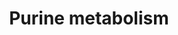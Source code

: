 ---
annotations:
- id: PW:0000031
  parent: classic metabolic pathway
  type: Pathway Ontology
  value: purine metabolic pathway
- id: PW:0000867
  parent: classic metabolic pathway
  type: Pathway Ontology
  value: de novo purine biosynthetic pathway
- id: PW:0000865
  parent: classic metabolic pathway
  type: Pathway Ontology
  value: purine biosynthetic pathway
authors:
- Qiuying
- MaintBot
- Egonw
- Jmelius
- DeSl
- Maxvanson
- Fehrhart
description: Purine nucleotides can be synthesised de novo, or can be reclaimed from
  existing nucleosides in the pyrimide biosynthesis pathway. The de novo pathway need
  1-carbon units from the folate pool, and several other amino acids, such as aspartate
  and glutamine.
last-edited: 2018-11-11
organisms:
- Mus musculus
redirect_from:
- /index.php/Pathway:WP2185
- /instance/WP2185
- /instance/WP2185_rr101822
revision: r101822
schema-jsonld:
- '@context': https://schema.org/
  '@id': https://wikipathways.github.io/pathways/WP2185.html
  '@type': Dataset
  creator:
    '@type': Organization
    name: WikiPathways
  description: Purine nucleotides can be synthesised de novo, or can be reclaimed
    from existing nucleosides in the pyrimide biosynthesis pathway. The de novo pathway
    need 1-carbon units from the folate pool, and several other amino acids, such
    as aspartate and glutamine.
  keywords:
  - (-)-Ureidoglycolate
  - (S)(+)-Allantoin
  - 1-(5'-Phosphoribosyl)-5-amino-4-(N-succinocarboxamide)-imidazole
  - 1-(5'-Phosphoribosyl)-5-amino-4-imidazolecarboxamide
  - 1-(5'-Phosphoribosyl)-5-formamido-4-imidazolecarboxamide
  - 1-(5-Phospho-D-ribosyl)-5-amino-4-imidazolecarboxylate
  - 1700080E11Rik
  - 2'-Deoxyinosine 5'-phosphate
  - 2-(Formamido)-N1-(5'-phosphoribosyl)acetamidine
  - 3',5'-Cyclic AMP
  - 3',5'-Cyclic GMP
  - 3'-Phosphoadenylyl sulfate
  - 5'-Phosphoribosyl-N-formylglycinamide
  - 5'-Phosphoribosylglycinamide
  - 5-Phospho-alpha-D-ribose 1-diphosphate
  - 5-Phosphoribosylamine
  - 5-amino-4-imidazolecarboxyamide
  - 5-hydroxy-2-oxo4-ureido-2,5-dihydro1H-imidazole-5-carbozylate
  - 5-hydroxyisourate
  - ADP
  - ADP-ribose
  - AMP
  - ATP
  - Ada
  - Adcy1
  - Adcy10
  - Adcy2
  - Adcy3
  - Adcy4
  - Adcy5
  - Adcy6
  - Adcy7
  - Adcy8
  - Adcy9
  - Adenine
  - Adenylyl sulfate
  - Adk
  - Adprm
  - Adsl
  - Adss
  - Adssl1
  - Ak1
  - Ak2
  - Ak3
  - Ak4
  - Ak5
  - Ak6
  - Ak7
  - Ak8
  - Ak9
  - Allantoate
  - Allc
  - Aminoimidazole ribotide
  - Ampd1
  - Ampd2
  - Ampd3
  - Aprt
  - Atic
  - Cant1
  - D-Ribose 5-phosphate
  - DNA
  - DNA-directed RNA polymerases I
  - Dck
  - Deoxyadenosine
  - Deoxyguanosine
  - Dguok
  - Enpp1
  - Enpp3
  - Entpd1
  - Entpd2
  - Entpd3
  - Entpd4
  - Entpd4b
  - Entpd5
  - Entpd6
  - Entpd8
  - Fhit
  - GDP
  - GMP
  - GTP
  - Gart
  - Gda
  - Gm10774
  - Gm13015
  - Gm15210
  - Gmpr
  - Gmpr2
  - Gmps
  - Guanine
  - Guanosine
  - Guanosine 3',5'-bis(diphosphate)
  - Guanosine 3'-diphosphate 5'-triphosphate
  - Gucy1a2
  - Gucy1a3
  - Gucy1b2
  - Gucy1b3
  - Gucy2c
  - Gucy2d
  - Gucy2e
  - Gucy2f
  - Guk1
  - Hddc3
  - Hprt
  - Hypoxanthine
  - IDP
  - IMP
  - ITP
  - Impdh1
  - Impdh2
  - Itpa
  - L-Glutamine
  - N6-(1,2-Dicarboxyethyl)-AMP
  - NH3
  - Nme1
  - Nme2
  - Nme3
  - Nme4
  - Nme5
  - Nme6
  - Nme7
  - Npr1
  - Npr2
  - Nt5c
  - Nt5c1a
  - Nt5c1b
  - Nt5c2
  - Nt5c3
  - Nt5e
  - Nt5m
  - Nudt16
  - Nudt2
  - Nudt5
  - Nudt9
  - P1,P3-Bis(5'-adenosyl) triphosphate
  - P1,P4-Bis(5'-adenosyl) tetraphosphate
  - P1,P4-Bis(5'-guanosyl) tetraphosphate
  - P1,P4-Bis(5'-xanthosyl) tetraphosphate
  - Paics
  - Papss1
  - Papss2
  - Pde10a
  - Pde11a
  - Pde1a
  - Pde1b
  - Pde1c
  - Pde2a
  - Pde3a
  - Pde3b
  - Pde4a
  - Pde4b
  - Pde4c
  - Pde4d
  - Pde5a
  - Pde6a
  - Pde6b
  - Pde6c
  - Pde6d
  - Pde6g
  - Pde6h
  - Pde7a
  - Pde7b
  - Pde8a
  - Pde8b
  - Pde9a
  - Pfas
  - Pgm1
  - Pgm2
  - Pklr
  - Pkm2
  - Pnp
  - Pnp2
  - Pnpt1
  - Pola1
  - Pola2
  - Pold1
  - Pold2
  - Pold3
  - Pold4
  - Pole
  - Pole2
  - Pole3
  - Pole4
  - Polr1a
  - Polr1b
  - Polr1c
  - Polr1d
  - Polr1e
  - Polr2a
  - Polr2b
  - Polr2c
  - Polr2d
  - Polr2e
  - Polr2f
  - Polr2g
  - Polr2h
  - Polr2i
  - Polr2j
  - Polr2l
  - Polr3a
  - Polr3b
  - Polr3c
  - Polr3d
  - Polr3e
  - Polr3f
  - Polr3g
  - Polr3gl
  - Polr3h
  - Polr3k
  - Ppat
  - Prim1
  - Prim2
  - Prps1
  - Prps1l1
  - Prps1l3
  - Prps2
  - Prune
  - RNA
  - Rrm1
  - Rrm2
  - Rrm2b
  - Sulfate
  - Tseg8
  - Uox
  - Urad
  - Urah
  - Urate
  - Urea
  - XTP
  - Xanthine
  - Xanthosine
  - Xanthosine 5'-phosphate
  - Xdh
  - Znrd1
  - adenosine
  - alpha-D-Ribose 1-phosphate
  - dADP
  - dAMP
  - dATP
  - dGDP
  - dGMP
  - dGTP
  - dIDP
  - dITP
  - deoxyinosine
  - ec:3.5.2.-
  - inosine
  license: CC0
  name: Purine metabolism
seo: CreativeWork
title: Purine metabolism
wpid: WP2185
---